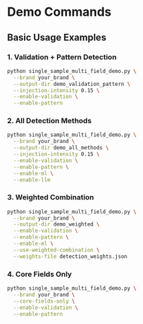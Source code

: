 # Demo Commands

## Basic Usage Examples

### 1. Validation + Pattern Detection
```bash
python single_sample_multi_field_demo.py \
  --brand your_brand \
  --output-dir demo_validation_pattern \
  --injection-intensity 0.15 \
  --enable-validation \
  --enable-pattern
```

### 2. All Detection Methods
```bash
python single_sample_multi_field_demo.py \
  --brand your_brand \
  --output-dir demo_all_methods \
  --injection-intensity 0.15 \
  --enable-validation \
  --enable-pattern \
  --enable-ml \
  --enable-llm
```

### 3. Weighted Combination
```bash
python single_sample_multi_field_demo.py \
  --brand your_brand \
  --output-dir demo_weighted \
  --enable-validation \
  --enable-pattern \
  --enable-ml \
  --use-weighted-combination \
  --weights-file detection_weights.json
```

### 4. Core Fields Only
```bash
python single_sample_multi_field_demo.py \
  --brand your_brand \
  --core-fields-only \
  --enable-validation \
  --enable-pattern
```